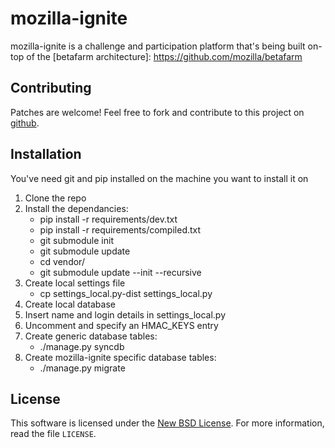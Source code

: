 mozilla-ignite
==============

mozilla-ignite is a challenge and participation platform that's being built on-top of the [betafarm architecture]: https://github.com/mozilla/betafarm 

Contributing
------------

Patches are welcome! Feel free to fork and contribute to this project on
[github][gh-betafarm].

[gh-betafarm]: https://github.com/rossbruniges/mozilla-ignite

Installation
------------

You've need git and pip installed on the machine you want to install it on

1. Clone the repo
2. Install the dependancies:
    * pip install -r requirements/dev.txt
    * pip install -r requirements/compiled.txt
    * git submodule init
    * git submodule update
    * cd vendor/
    * git submodule update --init --recursive
3. Create local settings file
    * cp settings_local.py-dist settings_local.py
4. Create local database
5. Insert name and login details in settings_local.py
6. Uncomment and specify an HMAC_KEYS entry
7. Create generic database tables:
    * ./manage.py syncdb
8. Create mozilla-ignite specific database tables:
    * ./manage.py migrate

License
-------
This software is licensed under the [New BSD License][BSD]. For more
information, read the file ``LICENSE``.

[BSD]: http://creativecommons.org/licenses/BSD/

